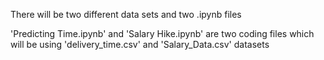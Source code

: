 There will be two different data sets and two .ipynb files

'Predicting Time.ipynb' and 'Salary Hike.ipynb' are two coding files which will be using 'delivery_time.csv' and 'Salary_Data.csv' datasets
